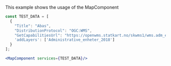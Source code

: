 This example shows the usage of the MapComponent

```jsx
const TEST_DATA = [
  {
    "Title": "Abas",
    "DistributionProtocol": "OGC:WMS",
    "GetCapabilitiesUrl": "https://openwms.statkart.no/skwms1/wms.adm_enheter?request=GetCapabilities&service=WMS",
    'addLayers': ['Administrative_enheter_2018']
  }
];

<MapComponent services={TEST_DATA}/>
```
